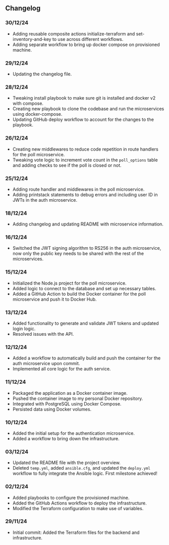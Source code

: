 ## Changelog

### 30/12/24

- Adding reusable composite actions initialize-terraform and set-inventory-and-key to use across different workflows.
- Adding separate workflow to bring up docker compose on provisioned machine.

### 29/12/24

- Updating the changelog file.

### 28/12/24

- Tweaking install playbook to make sure git is installed and docker v2 with compose.
- Creating new playbook to clone the codebase and run the microservices using docker-compose.
- Updating GitHub deploy workflow to account for the changes to the playbook.

### 26/12/24

- Creating new middlewares to reduce code repetition in route handlers for the poll microservice.
- Tweaking vote logic to increment vote count in the `poll_options` table and adding checks to see if the poll is closed or not.

### 25/12/24

- Adding route handler and middlewares in the poll microservice.
- Adding printstack statements to debug errors and including user ID in JWTs in the auth microservice.

### 18/12/24

- Adding changelog and updating README with microservice information.

### 16/12/24

- Switched the JWT signing algorithm to RS256 in the auth microservice, now only the public key needs to be shared with the rest of the microservices.

### 15/12/24

- Initialized the Node.js project for the poll microservice.
- Added logic to connect to the database and set up necessary tables.
- Added a GitHub Action to build the Docker container for the poll microservice and push it to Docker Hub.

### 13/12/24

- Added functionality to generate and validate JWT tokens and updated login logic.
- Resolved issues with the API.

### 12/12/24

- Added a workflow to automatically build and push the container for the auth microservice upon commit.
- Implemented all core logic for the auth service.

### 11/12/24

- Packaged the application as a Docker container image.
- Pushed the container image to my personal Docker repository.
- Integrated with PostgreSQL using Docker Compose.
- Persisted data using Docker volumes.

### 10/12/24

- Added the initial setup for the authentication microservice.
- Added a workflow to bring down the infrastructure.

### 03/12/24

- Updated the README file with the project overview.
- Deleted `temp.yml`, added `ansible.cfg`, and updated the `deploy.yml` workflow to fully integrate the Ansible logic. First milestone achieved!

### 02/12/24

- Added playbooks to configure the provisioned machine.
- Added the GitHub Actions workflow to deploy the infrastructure.
- Modified the Terraform configuration to make use of variables.

### 29/11/24

- Initial commit: Added the Terraform files for the backend and infrastructure.
